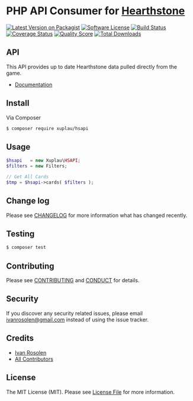 # PHP API Consumer for [Hearthstone](http://us.battle.net/hearthstone/en/)

[![Latest Version on Packagist][ico-version]][link-packagist]
[![Software License][ico-license]](LICENSE.md)
[![Build Status][ico-travis]][link-travis]
[![Coverage Status][ico-scrutinizer]][link-scrutinizer]
[![Quality Score][ico-code-quality]][link-code-quality]
[![Total Downloads][ico-downloads]][link-downloads]

## API

This API provides up to date Hearthstone data pulled directly from the game.

- [Documentation](https://market.mashape.com/omgvamp/hearthstone)

## Install

Via Composer

``` bash
$ composer require xuplau/hsapi
```

## Usage

``` php
$hsapi   = new Xuplau\HSAPI;
$filters = new Filters;

// Get All Cards
$tmp = $hsapi->cards( $filters );
```

## Change log

Please see [CHANGELOG](CHANGELOG.md) for more information what has changed recently.

## Testing

``` bash
$ composer test
```

## Contributing

Please see [CONTRIBUTING](CONTRIBUTING.md) and [CONDUCT](CONDUCT.md) for details.

## Security

If you discover any security related issues, please email ivanrosolen@gmail.com instead of using the issue tracker.

## Credits

- [Ivan Rosolen][link-author]
- [All Contributors][link-contributors]

## License

The MIT License (MIT). Please see [License File](LICENSE.md) for more information.

[ico-version]: https://img.shields.io/packagist/v/xuplau/hsapi.svg?style=flat-square
[ico-license]: https://img.shields.io/badge/license-MIT-brightgreen.svg?style=flat-square
[ico-travis]: https://img.shields.io/travis/xuplau/hsapi/master.svg?style=flat-square
[ico-scrutinizer]: https://img.shields.io/scrutinizer/coverage/g/xuplau/hsapi.svg?style=flat-square
[ico-code-quality]: https://img.shields.io/scrutinizer/g/xuplau/hsapi.svg?style=flat-square
[ico-downloads]: https://img.shields.io/packagist/dt/xuplau/hsapi.svg?style=flat-square

[link-packagist]: https://packagist.org/packages/xuplau/hsapi
[link-travis]: https://travis-ci.org/xuplau/hsapi
[link-scrutinizer]: https://scrutinizer-ci.com/g/xuplau/hsapi/code-structure
[link-code-quality]: https://scrutinizer-ci.com/g/xuplau/hsapi
[link-downloads]: https://packagist.org/packages/xuplau/hsapi
[link-author]: https://github.com/ivanrosolen
[link-contributors]: ../../contributors
